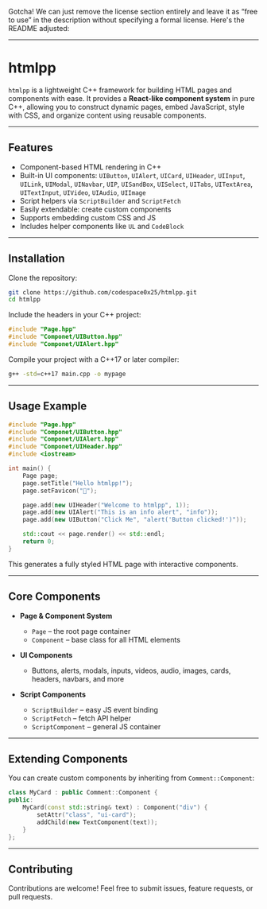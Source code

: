 Gotcha! We can just remove the license section entirely and leave it as “free to use” in the description without specifying a formal license. Here's the README adjusted:

---

# htmlpp

`htmlpp` is a lightweight C++ framework for building HTML pages and components with ease. It provides a **React-like component system** in pure C++, allowing you to construct dynamic pages, embed JavaScript, style with CSS, and organize content using reusable components.

---

## Features

* Component-based HTML rendering in C++
* Built-in UI components: `UIButton`, `UIAlert`, `UICard`, `UIHeader`, `UIInput`, `UILink`, `UIModal`, `UINavbar`, `UIP`, `UISandBox`, `UISelect`, `UITabs`, `UITextArea`, `UITextInput`, `UIVideo`, `UIAudio`, `UIImage`
* Script helpers via `ScriptBuilder` and `ScriptFetch`
* Easily extendable: create custom components
* Supports embedding custom CSS and JS
* Includes helper components like `UL` and `CodeBlock`

---

## Installation

Clone the repository:

```bash
git clone https://github.com/codespace0x25/htmlpp.git
cd htmlpp
```

Include the headers in your C++ project:

```cpp
#include "Page.hpp"
#include "Componet/UIButton.hpp"
#include "Componet/UIAlert.hpp"
```

Compile your project with a C++17 or later compiler:

```bash
g++ -std=c++17 main.cpp -o mypage
```

---

## Usage Example

```cpp
#include "Page.hpp"
#include "Componet/UIButton.hpp"
#include "Componet/UIAlert.hpp"
#include "Componet/UIHeader.hpp"
#include <iostream>

int main() {
    Page page;
    page.setTitle("Hello htmlpp!");
    page.setFavicon("🚀");

    page.add(new UIHeader("Welcome to htmlpp", 1));
    page.add(new UIAlert("This is an info alert", "info"));
    page.add(new UIButton("Click Me", "alert('Button clicked!')"));

    std::cout << page.render() << std::endl;
    return 0;
}
```

This generates a fully styled HTML page with interactive components.

---
## Core Components

* **Page & Component System**

  * `Page` – the root page container
  * `Component` – base class for all HTML elements
* **UI Components**

  * Buttons, alerts, modals, inputs, videos, audio, images, cards, headers, navbars, and more
* **Script Components**

  * `ScriptBuilder` – easy JS event binding
  * `ScriptFetch` – fetch API helper
  * `ScriptComponent` – general JS container

---

## Extending Components

You can create custom components by inheriting from `Comment::Component`:

```cpp
class MyCard : public Comment::Component {
public:
    MyCard(const std::string& text) : Component("div") {
        setAttr("class", "ui-card");
        addChild(new TextComponent(text));
    }
};
```

---

## Contributing

Contributions are welcome! Feel free to submit issues, feature requests, or pull requests.
